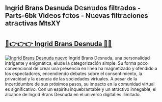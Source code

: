## Ingrid Brans Desnuda D𝚎sn𝚞dos filtr𝚊dos - Parts-6bk Vid𝚎os f𝚘tos - N𝚞evas filtr𝚊ciones atr𝚊ctivas MtsXY

# <h2><a href="http://mbdjoe.tromn.icu/?c=Ingrid+Brans+Desnuda">🔗👉👉👉 Ingrid Brans Desnuda 🔗🔗</a></h2>

[![Ingrid Brans Desnuda nuevo](https://i.imgur.com/pEAQMta.gif)](http://mbdjoe.tromn.icu/?c=Ingrid+Brans+Desnuda)
Ingrid Brans Desnuda, una personalidad intrigante y enigmática, elude la categorización simple. Su forma poco convencional de crear una presencia en línea ha magnetizado y ofendido a los espectadores, encendiendo debates sobre el consentimiento, la privacidad y la esencia de las sociedades virtuales. A pesar de la incertidumbre de sus próximos pasos, su impacto en la comunidad virtual es significativo. Con un espíritu inquebrantable y un atractivo innegable, el alcance de Ingrid Brans Desnuda en el universo digital es ilimitado.
